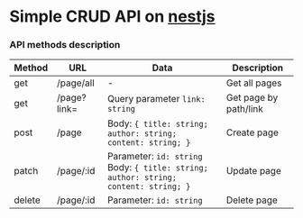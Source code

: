 # Simple CRUD API on [nestjs](https://github.com/nestjs/nest/)

### API methods description

Method | URL | Data | Description
------------ | ------------- | ------------- | -------------
get | /page/all | - | Get all pages
get | /page?link= | Query parameter `link: string` | Get page by path/link
post | /page | Body: `{ title: string; author: string; content: string; }` | Create page
patch | /page/:id | Parameter: `id: string` <br> Body: `{ title: string; author: string; content: string; }` | Update page
delete | /page/:id | Parameter: `id: string` | Delete page